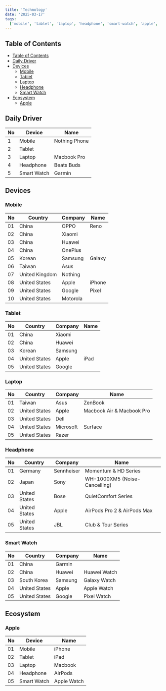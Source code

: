 ```yaml
---
title: 'Technology'
date: '2025-03-17'
tags:
  ['mobile', 'tablet', 'laptop', 'headphone', 'smart-watch', 'apple', 'nothing']
---
```


## Table of Contents

- [Table of Contents](#table-of-contents)
- [Daily Driver](#daily-driver)
- [Devices](#devices)
  - [Mobile](#mobile)
  - [Tablet](#tablet)
  - [Laptop](#laptop)
  - [Headphone](#headphone)
  - [Smart Watch](#smart-watch)
- [Ecosystem](#ecosystem)
  - [Apple](#apple)

## Daily Driver

| No  | Device      | Name          |
| --- | ----------- | ------------- |
| 1   | Mobile      | Nothing Phone |
| 2   | Tablet      |               |
| 3   | Laptop      | Macbook Pro   |
| 4   | Headphone   | Beats Buds    |
| 5   | Smart Watch | Garmin        |

## Devices

### Mobile

| No  | Country        | Company  | Name   |
| --- | -------------- | -------- | ------ |
| 01  | China          | OPPO     | Reno   |
| 02  | China          | Xiaomi   |        |
| 03  | China          | Huawei   |        |
| 04  | China          | OnePlus  |        |
| 05  | Korean         | Samsung  | Galaxy |
| 06  | Taiwan         | Asus     |        |
| 07  | United Kingdom | Nothing  |        |
| 08  | United States  | Apple    | iPhone |
| 09  | United States  | Google   | Pixel  |
| 10  | United States  | Motorola |        |

### Tablet

| No  | Country       | Company | Name |
| --- | ------------- | ------- | ---- |
| 01  | China         | Xiaomi  |      |
| 02  | China         | Huawei  |      |
| 03  | Korean        | Samsung |      |
| 04  | United States | Apple   | iPad |
| 05  | United States | Google  |      |

### Laptop

| No  | Country       | Company   | Name                      |
| --- | ------------- | --------- | ------------------------- |
| 01  | Taiwan        | Asus      | ZenBook                   |
| 02  | United States | Apple     | Macbook Air & Macbook Pro |
| 03  | United States | Dell      |                           |
| 04  | United States | Microsoft | Surface                   |
| 05  | United States | Razer     |                           |

### Headphone

| No  | Country       | Company    | Name                          |
| --- | ------------- | ---------- | ----------------------------- |
| 01  | Germany       | Sennheiser | Momentum & HD Series          |
| 02  | Japan         | Sony       | WH-1000XM5 (Noise-Cancelling) |
| 03  | United States | Bose       | QuietComfort Series           |
| 04  | United States | Apple      | AirPods Pro 2 & AirPods Max   |
| 05  | United States | JBL        | Club & Tour Series            |

### Smart Watch

| No  | Country       | Company | Name         |
| --- | ------------- | ------- | ------------ |
| 01  | China         | Garmin  |              |
| 02  | China         | Huawei  | Huawei Watch |
| 03  | South Korea   | Samsung | Galaxy Watch |
| 04  | United States | Apple   | Apple Watch  |
| 05  | United States | Google  | Pixel Watch  |

## Ecosystem

### Apple

| No  | Device      | Name        |
| --- | ----------- | ----------- |
| 01  | Mobile      | iPhone      |
| 02  | Tablet      | iPad        |
| 03  | Laptop      | Macbook     |
| 04  | Headphone   | AirPods     |
| 05  | Smart Watch | Apple Watch |
